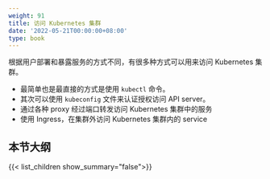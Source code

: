 ```yaml
---
weight: 91
title: 访问 Kubernetes 集群
date: '2022-05-21T00:00:00+08:00'
type: book
---
```


根据用户部署和暴露服务的方式不同，有很多种方式可以用来访问 Kubernetes 集群。

- 最简单也是最直接的方式是使用 `kubectl` 命令。
- 其次可以使用 `kubeconfig` 文件来认证授权访问 API server。
- 通过各种 proxy 经过端口转发访问 Kubernetes 集群中的服务
- 使用 Ingress，在集群外访问 Kubernetes 集群内的 service

## 本节大纲

{{< list_children show_summary="false">}}
